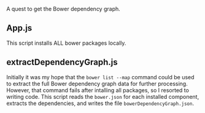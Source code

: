 A quest to get the Bower dependency graph.

## App.js

This script installs ALL bower packages locally.

## extractDependencyGraph.js

Initially it was my hope that the `bower list --map` command could be used to extract the full Bower dependency graph data for further processing. However, that command fails after intalling all packages, so I resorted to writing code. This script reads the `bower.json` for each installed component, extracts the dependencies, and writes the file `bowerDependencyGraph.json`.
